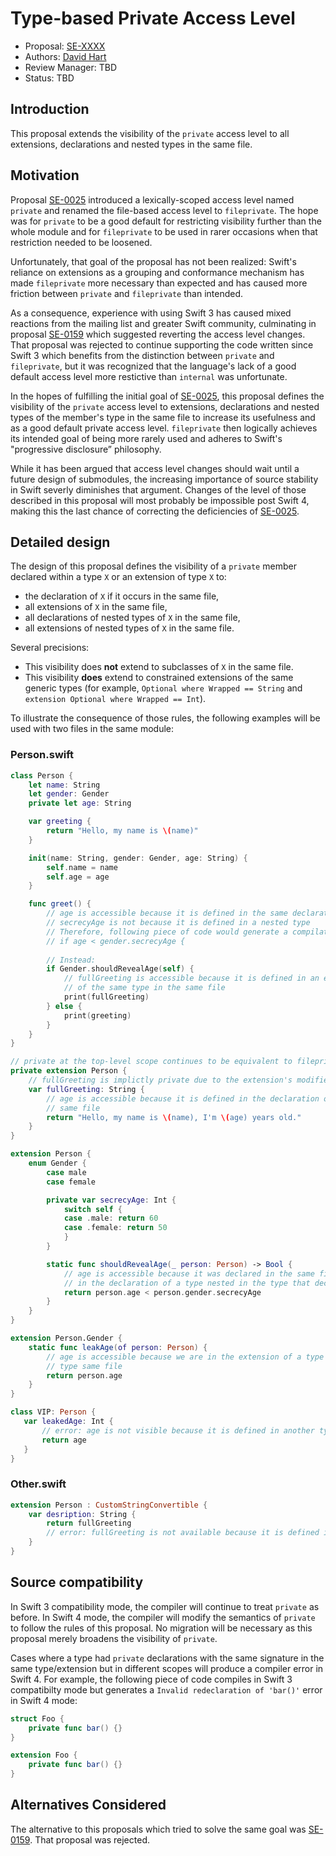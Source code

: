 # Type-based Private Access Level

* Proposal: [SE-XXXX](XXXX-typed-based-private.md)
* Authors: [David Hart](http://github.com/hartbit)
* Review Manager: TBD
* Status: TBD

## Introduction

This proposal extends the visibility of the `private` access level to all extensions, declarations and nested types in the same file.

## Motivation

Proposal [SE-0025](0025-scoped-access-level.md) introduced a lexically-scoped access level named `private` and renamed the file-based access level to `fileprivate`. The hope was for `private` to be a good default for restricting visibility further than the whole module and for `fileprivate` to be used in rarer occasions when that restriction needed to be loosened.

Unfortunately, that goal of the proposal has not been realized: Swift's reliance on extensions as a grouping and conformance mechanism has made `fileprivate` more necessary than expected and has caused more friction between `private` and `fileprivate` than intended.

As a consequence, experience with using Swift 3 has caused mixed reactions from the mailing list and greater Swift community, culminating in proposal [SE-0159](0159-fix-private-access-levels.md) which suggested reverting the access level changes. That proposal was rejected to continue supporting the code written since Swift 3 which benefits from the distinction between `private` and `fileprivate`, but it was recognized that the language's lack of a good default access level more restictive than `internal` was unfortunate.

In the hopes of fulfilling the initial goal of [SE-0025](0025-scoped-access-level.md), this proposal defines the visibility of the `private` access level to extensions, declarations and nested types of the member's type in the same file to increase its usefulness and as a good default private access level. `fileprivate` then logically achieves its intended goal of being more rarely used and adheres to Swift's "progressive disclosure” philosophy.

While it has been argued that access level changes should wait until a future design of submodules, the increasing importance of source stability in Swift severly diminishes that argument. Changes of the level of those described in this proposal will most probably be impossible post Swift 4, making this the last chance of correcting the deficiencies of [SE-0025](0025-scoped-access-level.md).

## Detailed design

The design of this proposal defines the visibility of a `private` member declared within a type `X` or an extension of type `X` to:

* the declaration of `X` if it occurs in the same file,
* all extensions of `X` in the same file,
* all declarations of nested types of `X` in the same file,
* all extensions of nested types of `X` in the same file.

Several precisions:

* This visibility does **not** extend to subclasses of `X` in the same file.
* This visibility **does** extend to constrained extensions of the same generic types (for example, `Optional where Wrapped == String` and `extension Optional where Wrapped == Int`).

To illustrate the consequence of those rules, the following examples will be used with two files in the same module:

### Person.swift

```swift
class Person {
    let name: String
    let gender: Gender
    private let age: String

    var greeting {
        return "Hello, my name is \(name)"
    }

    init(name: String, gender: Gender, age: String) {
        self.name = name
        self.age = age
    }

    func greet() {
        // age is accessible because it is defined in the same declaration
        // secrecyAge is not because it is defined in a nested type
        // Therefore, following piece of code would generate a compilation error:
        // if age < gender.secrecyAge {
        
        // Instead:
        if Gender.shouldRevealAge(self) {
            // fullGreeting is accessible because it is defined in an extension
            // of the same type in the same file
            print(fullGreeting)
        } else {
            print(greeting)
        }
    }
}

// private at the top-level scope continues to be equivalent to fileprivate
private extension Person {
    // fullGreeting is implictly private due to the extension's modifier
    var fullGreeting: String {
        // age is accessible because it is defined in the declaration of the extension's type in the
        // same file
        return "Hello, my name is \(name), I'm \(age) years old."
    }
}

extension Person {
    enum Gender {
        case male
        case female

        private var secrecyAge: Int {
            switch self {
            case .male: return 60
            case .female: return 50
            }
        }

        static func shouldRevealAge(_ person: Person) -> Bool {
            // age is accessible because it was declared in the same file and we are
            // in the declaration of a type nested in the type that declared age
            return person.age < person.gender.secrecyAge
        }
    }
}

extension Person.Gender {
    static func leakAge(of person: Person) {
        // age is accessible because we are in the extension of a type nested in the
        // type same file
        return person.age
    }
}

class VIP: Person {
   var leakedAge: Int {
       // error: age is not visible because it is defined in another type
       return age
   }
}
```

### Other.swift

```swift
extension Person : CustomStringConvertible {
    var desription: String {
        return fullGreeting
        // error: fullGreeting is not available because it is defined in another file
    }
}
```

## Source compatibility

In Swift 3 compatibility mode, the compiler will continue to treat `private` as before. In Swift 4 mode, the compiler will modify the semantics of `private` to follow the rules of this proposal. No migration will be necessary as this proposal merely broadens the visibility of `private`.

Cases where a type had `private` declarations with the same signature in the same type/extension but in different scopes will produce a compiler error in Swift 4. For example, the following piece of code compiles in Swift 3 compatibilty mode but generates a `Invalid redeclaration of 'bar()'` error in Swift 4 mode:

```swift
struct Foo {
    private func bar() {}
}

extension Foo {
    private func bar() {}
}
```

## Alternatives Considered

The alternative to this proposals which tried to solve the same goal was [SE-0159](0159-fix-private-access-levels.md). That proposal was rejected.
